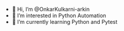 - 👋 Hi, I’m @OnkarKulkarni-arkin
- 👀 I’m interested in Python Automation
- 🌱 I’m currently learning Python and Pytest

